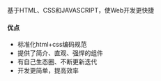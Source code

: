 基于HTML、CSS和JAVASCRIPT，使Web开发更快捷

[推荐网站]: http://www.bootstrap.css88.com

#### 优点

- 标准化html+css编码规范
- 提供了简介、直观、强悍的组件
- 有自己生态圈、不断更新迭代
- 开发更简单，提高效率
